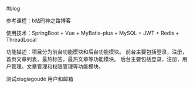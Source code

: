 #blog

参考课程：b站码神之路博客

使用技术：SpringBoot + Vue + MyBatis-plus  + MySQL  + JWT + Redis  +  ThreadLocal

功能描述：项目分为前台功能模块和后台功能模块。 
前台主要包括登录，注册，首页文章列表，最热标签，最热文章等功能模块。 后台主要包括登录，注册，用户管理，文章管理和权限管理等功能模块。

测试xiugiagoude 用户和邮箱